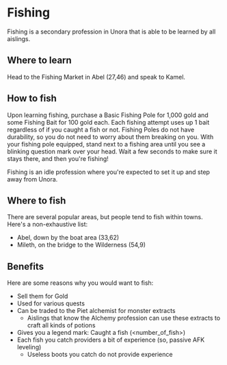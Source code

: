 # Fishing

Fishing is a secondary profession in Unora that is able to be learned by all aislings.

## Where to learn

Head to the Fishing Market in Abel (27,46) and speak to Kamel.

## How to fish

Upon learning fishing, purchase a Basic Fishing Pole for 1,000 gold and some Fishing Bait for 100 gold each. Each fishing attempt uses up 1 bait regardless of if you caught a fish or not. Fishing Poles do not have durability, so you do not need to worry about them breaking on you. With your fishing pole equipped, stand next to a fishing area until you see a blinking question mark over your head. Wait a few seconds to make sure it stays there, and then you're fishing!

Fishing is an idle profession where you're expected to set it up and step away from Unora.

## Where to fish

There are several popular areas, but people tend to fish within towns. Here's a non-exhaustive list:

- Abel, down by the boat area (33,62)
- Mileth, on the bridge to the Wilderness (54,9)

## Benefits

Here are some reasons why you would want to fish:

- Sell them for Gold
- Used for various quests
- Can be traded to the Piet alchemist for monster extracts
    - Aislings that know the Alchemy profession can use these extracts to craft all kinds of potions
- Gives you a legend mark: Caught a fish (<number_of_fish>)
- Each fish you catch providers a bit of experience (so, passive AFK leveling)
    - Useless boots you catch do not provide experience
